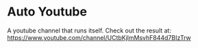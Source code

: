 # Auto Youtube
A youtube channel that runs itself. Check out the result at: https://www.youtube.com/channel/UCtbKjlmMsvhF844d7BIzTrw
